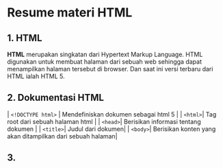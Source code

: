 # Resume materi HTML
## 1. HTML 
**HTML** merupakan singkatan dari Hypertext  Markup Language. HTML digunakan untuk membuat halaman dari sebuah web sehingga dapat menampilkan halaman tersebut di browser. Dan saat ini versi terbaru dari HTML ialah HTML 5. 

## 2. Dokumentasi HTML 
| `<!DOCTYPE html>` | Mendefiniskan dokumen sebagai html 5 |
| `<html>`| Tag root dari sebuah halaman html |
| `<head>`| Berisikan informasi tentang dokumen |
| `<title>`| Judul dari dokumen|
| `<body>`| Berisikan konten yang akan ditampilkan dari sebuah halaman|

## 3. 
